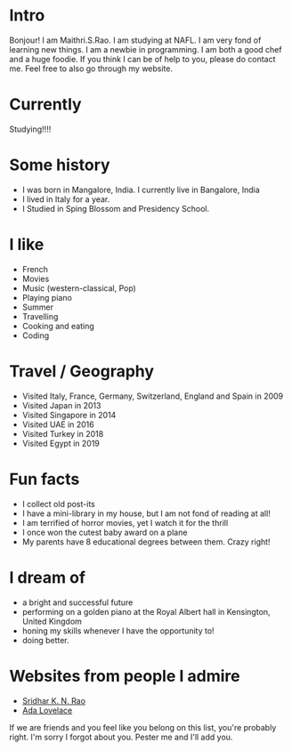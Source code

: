 
# Intro

Bonjour! I am Maithri.S.Rao. I am studying at NAFL. I am very fond of learning new things. I am a newbie in programming. I am both a good chef and a huge foodie. If you think I can be of help to you, please do contact me. Feel free to also go through my website.

# Currently

Studying!!!!

# Some history

- I was born in Mangalore, India. I currently live in Bangalore, India
- I lived in Italy for a year.
- I Studied in Sping Blossom and Presidency School.

# I like

- French
- Movies
- Music (western-classical, Pop)
- Playing piano
- Summer
- Travelling
- Cooking and eating
- Coding

# Travel / Geography

- Visited Italy, France, Germany, Switzerland, England and Spain in 2009
- Visited Japan in 2013
- Visited Singapore in 2014
- Visited UAE in 2016
- Visited Turkey in 2018
- Visited Egypt in 2019

# Fun facts

- I collect old post-its
- I have a mini-library in my house, but I am not fond of reading at all!
- I am terrified of horror movies, yet I watch it for the thrill
- I once won the cutest baby award on a plane
- My parents have 8 educational degrees between them. Crazy right!

# I dream of

- a bright and successful future
- performing on a golden piano at the Royal Albert hall in Kensington, United Kingdom
- honing my skills whenever I have the opportunity to!
- doing better.

# Websites from people I admire

- [Sridhar K. N. Rao](https://theraos.in/)
- [Ada Lovelace](https://en.wikipedia.org/wiki/Ada_Lovelace)


If we are friends and you feel like you belong on this list, you're probably right. I'm sorry I forgot about you. Pester me and I'll add you.
